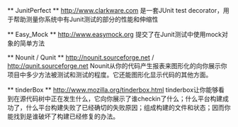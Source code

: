 ** JunitPerfect **
http://www.clarkware.com
是一套JUnit test decorator，用于帮助测量你系统中有Junit测试的部分的性能和伸缩性

** Easy_Mock   **
http://www.easymock.org
提交了在Junit测试中使用mock对象的简单方法

** Nounit / Qunit   **
http://nounit.sourceforge.net / http://qunit.sourceforge.net
Nounit从你的代码产生报表来图形化的向你展示你项目中多少方法被测试和测试的程度。它还能图形化显示代码的其他方面。

** tinderBox  **
http://www.mozilla.org/tinderbox.html
tinderbox让你能够看到在源代码树中正在发生什么，它向你展示了谁checkin了什么；什么平台构建成功了，什么平台构建失败了已经确切的失败原因；组成构建的文件和状态；因而你能找到是谁破坏了构建已经修复的办法。
